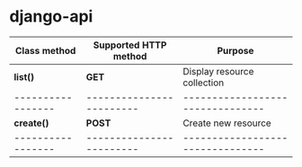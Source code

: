 # django-api

| Class method    | Supported HTTP method  |  Purpose                       |
|-----------------|------------------------|--------------------------------|
| **list()**      |  **GET**               |Display resource collection     |
|-----------------|------------------------|--------------------------------|
| **create()**    |  **POST**              |Create new resource             |
|-----------------|------------------------|--------------------------------|
